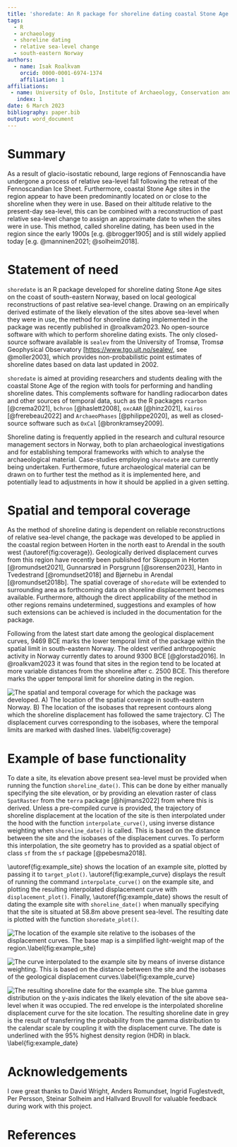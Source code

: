 ```yaml
---
title: 'shoredate: An R package for shoreline dating coastal Stone Age sites'
tags:
  - R
  - archaeology
  - shoreline dating
  - relative sea-level change
  - south-eastern Norway
authors:
  - name: Isak Roalkvam
    orcid: 0000-0001-6974-1374
    affiliation: 1
affiliations:
 - name: University of Oslo, Institute of Archaeology, Conservation and History
   index: 1
date: 6 March 2023 
bibliography: paper.bib
output: word_document
---
```


# Summary

As a result of glacio-isostatic rebound, large regions of Fennoscandia have 
undergone a process of relative sea-level fall following the 
retreat of the Fennoscandian Ice Sheet. Furthermore, coastal Stone Age sites 
in the region appear to have been predominantly located on or close to the 
shoreline when they were in use. Based on their altitude relative to the
present-day sea-level, this can be combined with a reconstruction of 
past relative sea-level change to assign an approximate date to when the sites 
were in use. This method, called shoreline dating, has been used in the region 
since the early 1900s [e.g. @brogger1905] and is still widely applied today 
[e.g. @manninen2021; @solheim2018].

# Statement of need

`shoredate` is an R package developed for shoreline dating Stone Age sites on 
the coast of south-eastern Norway, based on local geological reconstructions
of past relative sea-level change. Drawing on an empirically derived
estimate of the likely elevation of the sites above sea-level when they
were in use, the method for shoreline dating implemented in the package was 
recently published in @roalkvam2023. No open-source software with which to
perform shoreline dating exists. The only
closed-source software available is `sealev` from the University of
Tromsø, Tromsø Geophysical Observatory
[<https://www.tgo.uit.no/sealev/>, see @moller2003], which provides
non-probabilistic point estimates of shoreline dates based on data last
updated in 2002.

`shoredate` is aimed at providing researchers and students dealing with
the coastal Stone Age of the region with tools for
performing and handling shoreline dates. This complements
software for handling radiocarbon dates and other sources of
temporal data, such as the R packages `rcarbon` [@crema2021], `bchron`
[@haslett2008], `oxcAAR` [@hinz2021], `kairos` [@frerebeau2022] and
`ArchaeoPhases` [@philippe2020], as well as closed-source software such as
`OxCal` [@bronkramsey2009].

Shoreline dating is frequently applied in the research and cultural
resource management sectors in Norway, both to plan archaeological
investigations and for establishing temporal frameworks with which to
analyse the archaeological material. Case-studies employing `shoredate`
are currently being undertaken. Furthermore, future archaeological
material can be drawn on to further test the method as it is implemented here, 
and potentially lead to adjustments in how it should be applied in a given 
setting.

# Spatial and temporal coverage

As the method of shoreline dating is dependent on reliable
reconstructions of relative sea-level change, the package was developed to be 
applied in the coastal region between Horten in the north east to Arendal in the
south west (\autoref{fig:coverage}). Geologically derived displacement curves 
from this region have recently been published for Skoppum in Horten 
[@romundset2021], Gunnarsrød in Porsgrunn [@sorensen2023], Hanto in Tvedestrand
[@romundset2018] and Bjørnebu in Arendal [@romundset2018b]. The spatial coverage
of `shoredate`  will be extended to surrounding area as forthcoming data on 
shoreline displacement becomes available. Furthermore, although the direct 
applicability of the method in other regions remains undetermined,
suggestions and examples of how such extensions can be achieved is included in
the documentation for the package.

Following from the latest start date among the geological displacement curves, 
9469 BCE marks the lower temporal limit of the package within the spatial limit 
in south-eastern Norway. The oldest verified anthropogenic activity in Norway 
currently dates to around 9300 BCE [@glorstad2016]. In @roalkvam2023 it was 
found that sites in the region tend to be located at more variable distances 
from the shoreline after c. 2500 BCE. This therefore marks the upper temporal 
limit for shoreline dating in the region.

![The spatial and temporal coverage for which the package was developed. A) The 
location of the spatial coverage in south-eastern Norway. B) The location of the
isobases that represent contours along which the shoreline displacement has 
followed the same trajectory. C) The displacement curves corresponding to the 
isobases, where the temporal limits are marked with dashed lines.
\label{fig:coverage}](../man/figures/coverage_annotated.png)

# Example of base functionality

To date a site, its elevation above present sea-level must be provided when 
running the function `shoreline_date()`. This can be done by either manually
specifying the site elevation, or by providing an elevation raster of class 
`SpatRaster` from the `terra` package [@hijmans2022] from where this is derived.
Unless a pre-compiled curve is provided, the trajectory of shoreline 
displacement at the location of the site is then interpolated under the hood 
with the function  `interpolate_curve()`, using inverse distance weighting when 
`shoreline_date()` is called. This is based on the distance between the site and 
the isobases of the displacement curves. To perform this interpolation, the site
geometry has to provided as a spatial object of class `sf` from the `sf` 
package [@pebesma2018].

\autoref{fig:example_site} shows the location of an example site,
plotted by passing it to `target_plot()`. \autoref{fig:example_curve} 
displays the result of running the command `interpolate_curve()` on the example
site, and plotting the resulting interpolated displacement curve with
`displacement_plot()`. Finally, \autoref{fig:example_date} shows
the result of dating the example site with `shoreline_date()` when
manually specifying that the site is situated at 58.8m above present sea-level. 
The resulting date is plotted with the function `shoredate_plot()`.

![The location of the example site relative to the isobases of the
displacement curves. The base map is a simplified light-weight map of
the region.\label{fig:example_site}](example_site.png) 

![The curve interpolated to the example site by means of inverse distance 
weighting. This is based on the
distance between the site and the isobases of the geological
displacement curves.\label{fig:example_curve}](example_curve.png) 

![The resulting shoreline date
for the example site. The blue gamma distribution on the y-axis
indicates the likely elevation of the site above sea-level when it was
occupied. The red envelope is the interpolated shoreline displacement
curve for the site location. The resulting shoreline date in grey is the
result of transferring the probability from the gamma distribution to
the calendar scale by coupling it with the displacement curve. The date is
underlined with the 95% highest density region (HDR) in black.
\label{fig:example_date}](example_date.png)

# Acknowledgements

I owe great thanks to David Wright, Anders Romundset, Ingrid Fuglestvedt, Per 
Persson, Steinar Solheim and Hallvard Bruvoll for valuable feedback during
work with this project.

# References
